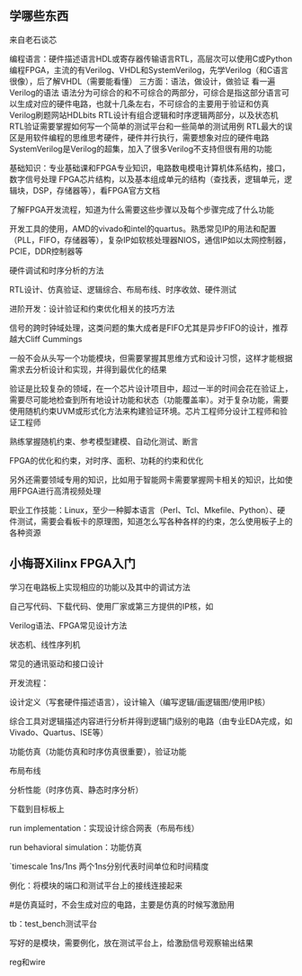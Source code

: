 ## 学哪些东西

来自老石谈芯

编程语言：硬件描述语言HDL或寄存器传输语言RTL，高层次可以使用C或Python编程FPGA，主流的有Verilog、VHDL和SystemVerilog，先学Verilog（和C语言很像），后了解VHDL（需要能看懂）
三方面：语法，做设计，做验证
看一遍Verilog的语法
语法分为可综合的和不可综合的两部分，可综合是指这部分语言可以生成对应的硬件电路，也就十几条左右，不可综合的主要用于验证和仿真
Verilog刷题网站HDLbits
RTL设计有组合逻辑和时序逻辑两部分，以及状态机
RTL验证需要掌握如何写一个简单的测试平台和一些简单的测试用例
RTL最大的误区是用软件编程的思维思考硬件，硬件并行执行，需要想象对应的硬件电路
SystemVerilog是Verilog的超集，加入了很多Verilog不支持但很有用的功能

基础知识：专业基础课和FPGA专业知识，电路数电模电计算机体系结构，接口，数字信号处理
FPGA芯片结构，以及基本组成单元的结构（查找表，逻辑单元，逻辑块，DSP，存储器等），看FPGA官方文档

了解FPGA开发流程，知道为什么需要这些步骤以及每个步骤完成了什么功能


开发工具的使用，AMD的vivado和intel的quartus。熟悉常见IP的用法和配置（PLL，FIFO，存储器等），复杂IP如软核处理器NIOS，通信IP如以太网控制器，PCIE，DDR控制器等

硬件调试和时序分析的方法



RTL设计、仿真验证、逻辑综合、布局布线、时序收敛、硬件测试



进阶开发：设计验证和约束优化相关的技巧方法

信号的跨时钟域处理，这类问题的集大成者是FIFO尤其是异步FIFO的设计，推荐越大Cliff Cummings

一般不会从头写一个功能模块，但需要掌握其思维方式和设计习惯，这样才能根据需求去分析设计和实现，并得到最优化的结果

验证是比较复杂的领域，在一个芯片设计项目中，超过一半的时间会花在验证上，需要尽可能地检查到所有地设计功能和状态（功能覆盖率）。对于复杂功能，需要使用随机约束UVM或形式化方法来构建验证环境。芯片工程师分设计工程师和验证工程师

熟练掌握随机约束、参考模型建模、自动化测试、断言

FPGA的优化和约束，对时序、面积、功耗的约束和优化

另外还需要领域专用的知识，比如用于智能网卡需要掌握网卡相关的知识，比如使用FPGA进行高清视频处理

职业工作技能：Linux，至少一种脚本语言（Perl、Tcl、Mkefile、Python）、硬件测试，需要会看板卡的原理图，知道怎么写各种各样的约束，怎么使用板子上的各种资源



## 小梅哥Xilinx FPGA入门

学习在电路板上实现相应的功能以及其中的调试方法

自己写代码、下载代码、使用厂家或第三方提供的IP核，如

Verilog语法、FPGA常见设计方法

状态机、线性序列机

常见的通讯驱动和接口设计





开发流程：

设计定义（写套硬件描述语言），设计输入（编写逻辑/画逻辑图/使用IP核）

综合工具对逻辑描述内容进行分析并得到逻辑门级别的电路（由专业EDA完成，如Vivado、Quartus、ISE等）

功能仿真（功能仿真和时序仿真很重要），验证功能

布局布线

分析性能（时序仿真、静态时序分析）

下载到目标板上



run implementation：实现设计综合网表（布局布线）

run behavioral simulation：功能仿真

`timescale 1ns/1ns	两个1ns分别代表时间单位和时间精度

例化：将模块的端口和测试平台上的接线连接起来

#是仿真延时，不会生成对应的电路，主要是仿真的时候写激励用

tb：test_bench测试平台



写好的是模块，需要例化，放在测试平台上，给激励信号观察输出结果

reg和wire
